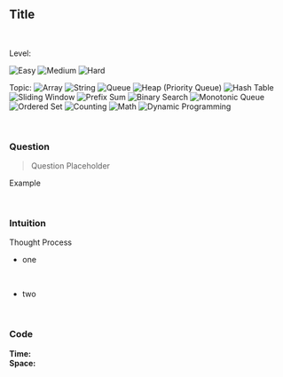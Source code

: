 ## Title

<br>

Level:

![Easy](https://img.shields.io/badge/-Easy-00b300)
![Medium](https://img.shields.io/badge/-Medium-ff8000)
![Hard](https://img.shields.io/badge/-Hard-e60000)

Topic:
![Array](https://img.shields.io/badge/-Array-66b3ff)
![String](https://img.shields.io/badge/-String-4da6ff)
![Queue](https://img.shields.io/badge/-Queue-1a8cff)
![Heap (Priority Queue)](https://img.shields.io/badge/-Heap-0080ff)
![Hash Table](https://img.shields.io/badge/-Hash_Table-0073e6)
![Sliding Window](https://img.shields.io/badge/-Sliding_Window-9966ff)
![Prefix Sum](https://img.shields.io/badge/-Prefix_Sum-884dff)
![Binary Search](https://img.shields.io/badge/-Binary_Search-7733ff)
![Monotonic Queue](https://img.shields.io/badge/-Monotonic_Queue-5500ff)
![Ordered Set](https://img.shields.io/badge/-Ordered_Set-00ace6)
![Counting](https://img.shields.io/badge/-Counting-990000)
![Math](https://img.shields.io/badge/-Math-8800cc)
![Dynamic Programming](https://img.shields.io/badge/-Dynamic_Programming-e6005c)

<!---
Similar Problem:

- [](.md)
--->

<br>

### Question

> Question Placeholder

Example

<br>

### Intuition

Thought Process

- one

<br>

- two

<br>

### Code

**Time:**  
**Space:**

```java

```
